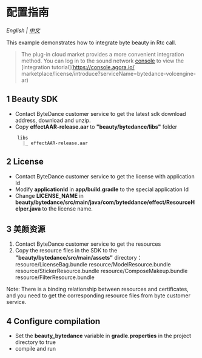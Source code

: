 # 配置指南
*English | [中文](README.zh.md)*

This example demonstrates how to integrate byte beauty in Rtc call.

> The plug-in cloud market provides a more convenient integration method. You can log in to the sound network [console](https://console.agora.io/) to view the [integration tutorial](https://console.agora.io/ marketplace/license/introduce?serviceName=bytedance-volcengine-ar)


## 1 Beauty SDK

- Contact ByteDance customer service to get the latest sdk download address, download and unzip.
- Copy **effectAAR-release.aar** to **"beauty/bytedance/libs"** folder
```
    libs
      |_ effectAAR-release.aar
```

## 2 License

- Contact ByteDance customer service to get the license with application Id
- Modify **applicationId** in **app/build.gradle** to the special application Id
- Change **LICENSE_NAME** in **beauty/bytedance/src/main/java/com/byteddance/effect/ResourceHelper.java** to the license name.


## 3 美颜资源

1. Contact ByteDance customer service to get the resources
2. Copy the resource files in the SDK to the **"beauty/bytedance/src/main/assets"** directory：
   resource/LicenseBag.bundle
   resource/ModelResource.bundle
   resource/StickerResource.bundle
   resource/ComposeMakeup.bundle
   resource/FilterResource.bundle

Note: There is a binding relationship between resources and certificates, and you need to get the corresponding resource files from byte customer service.

## 4 Configure compilation

- Set the **beauty_bytedance** variable in **gradle.properties** in the project directory to true
- compile and run
